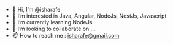 - 👋 Hi, I’m @isharafe
- 👀 I’m interested in Java, Angular, NodeJs, NestJs, Javascript
- 🌱 I’m currently learning NodeJs
- 💞️ I’m looking to collaborate on ...
- 📫 How to reach me : isharafe@gmail.com

<!---
isharafe/isharafe is a ✨ special ✨ repository because its `README.md` (this file) appears on your GitHub profile.
You can click the Preview link to take a look at your changes.
--->
